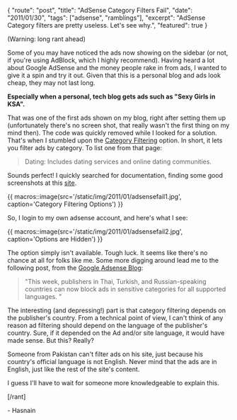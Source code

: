 {
    "route": "post",
    "title": "AdSense Category Filters Fail",
    "date": "2011/01/30",
    "tags": ["adsense", "ramblings"],
    "excerpt": "AdSense Category filters are pretty useless. Let's see why.",
    "featured": true
}

(Warning: long rant ahead)

Some of you may have noticed the ads now showing on the sidebar (or not, if you're using AdBlock, which I highly recommend). Having heard a lot about Google AdSense and the money people rake in from ads, I wanted to give it a spin and try it out. Given that this is a personal blog and ads look cheap, they may not last long.

**Especially when a personal, tech blog gets ads such as "Sexy Girls in KSA".**

That was one of the first ads shown on my blog, right after setting them up (unfortunately there's no screen shot, that really wasn't the first thing on my mind then). The code was quickly removed while I looked for a solution. That's when I stumbled upon the [Category Filtering](http://www.google.com/adsense/support/bin/answer.py?hl=en&answer=9346) option. In short, it lets you filter ads by category. To list one from that page:

> Dating: Includes dating services and online dating communities.

Sounds perfect! I quickly searched for documentation, finding some good screenshots at this [site](http://www.ditii.com/2010/10/04/adsense-general-category-blocking-beta-test-begins/).

{{ macros::image(src='/static/img/2011/01/adsensefail1.jpg', caption='Category Filtering Options') }}

So, I login to my own adsense account, and here's what I see:

{{ macros::image(src='/static/img/2011/01/adsensefail2.jpg', caption='Options are Hidden') }}

The option simply isn't available. Tough luck. It seems like there's no chance at all for folks like me. Some more digging around lead me to the following post, from the [Google Adsense Blog](http://adsense.blogspot.com/2011/01/sensitive-category-blocking-now.html):

> "This week, publishers in Thai, Turkish, and Russian-speaking countries can now block ads in sensitive categories for all supported languages. "

The interesting (and depressing!) part is that category filtering depends on the publisher's country. From a technical point of view, I can't think of any reason ad filtering should depend on the language of the publisher's country. Sure, if it depended on the Ad and/or site language, it would have made sense. But this? Really?

Someone from Pakistan can't filter ads on his site, just because his country's official language is not English. Never mind that the ads are in English, just like the rest of the site's content.

I guess I'll have to wait for someone more knowledgeable to explain this.

[/rant]

\- Hasnain
